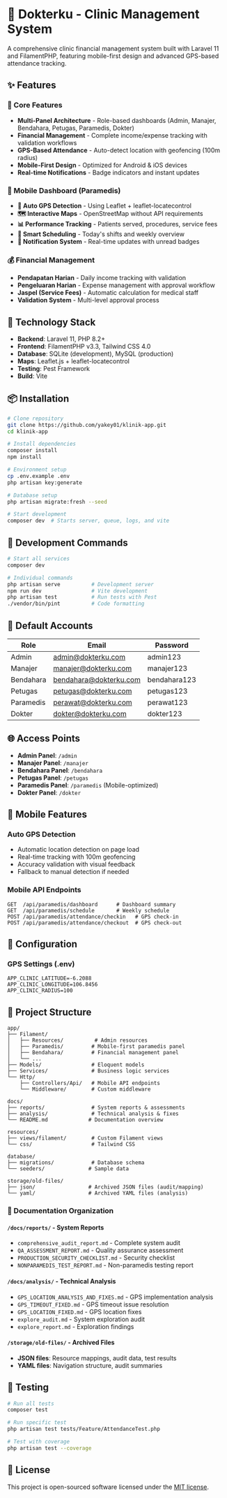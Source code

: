 # 🏥 Dokterku - Clinic Management System

A comprehensive clinic financial management system built with Laravel 11 and FilamentPHP, featuring mobile-first design and advanced GPS-based attendance tracking.

## ✨ Features

### 🎯 Core Features
- **Multi-Panel Architecture** - Role-based dashboards (Admin, Manajer, Bendahara, Petugas, Paramedis, Dokter)
- **Financial Management** - Complete income/expense tracking with validation workflows
- **GPS-Based Attendance** - Auto-detect location with geofencing (100m radius)
- **Mobile-First Design** - Optimized for Android & iOS devices
- **Real-time Notifications** - Badge indicators and instant updates

### 📱 Mobile Dashboard (Paramedis)
- **🎯 Auto GPS Detection** - Using Leaflet + leaflet-locatecontrol
- **🗺️ Interactive Maps** - OpenStreetMap without API requirements
- **📊 Performance Tracking** - Patients served, procedures, service fees
- **📅 Smart Scheduling** - Today's shifts and weekly overview
- **🔔 Notification System** - Real-time updates with unread badges

### 💰 Financial Management
- **Pendapatan Harian** - Daily income tracking with validation
- **Pengeluaran Harian** - Expense management with approval workflow
- **Jaspel (Service Fees)** - Automatic calculation for medical staff
- **Validation System** - Multi-level approval process

## 🚀 Technology Stack

- **Backend**: Laravel 11, PHP 8.2+
- **Frontend**: FilamentPHP v3.3, Tailwind CSS 4.0
- **Database**: SQLite (development), MySQL (production)
- **Maps**: Leaflet.js + leaflet-locatecontrol
- **Testing**: Pest Framework
- **Build**: Vite

## 📦 Installation

```bash
# Clone repository
git clone https://github.com/yakey01/klinik-app.git
cd klinik-app

# Install dependencies
composer install
npm install

# Environment setup
cp .env.example .env
php artisan key:generate

# Database setup
php artisan migrate:fresh --seed

# Start development
composer dev  # Starts server, queue, logs, and vite
```

## 🔧 Development Commands

```bash
# Start all services
composer dev

# Individual commands
php artisan serve          # Development server
npm run dev                # Vite development
php artisan test           # Run tests with Pest
./vendor/bin/pint          # Code formatting
```

## 👥 Default Accounts

| Role | Email | Password |
|------|-------|----------|
| Admin | admin@dokterku.com | admin123 |
| Manajer | manajer@dokterku.com | manajer123 |
| Bendahara | bendahara@dokterku.com | bendahara123 |
| Petugas | petugas@dokterku.com | petugas123 |
| Paramedis | perawat@dokterku.com | perawat123 |
| Dokter | dokter@dokterku.com | dokter123 |

## 🌐 Access Points

- **Admin Panel**: `/admin`
- **Manajer Panel**: `/manajer`
- **Bendahara Panel**: `/bendahara`
- **Petugas Panel**: `/petugas`
- **Paramedis Panel**: `/paramedis` (Mobile-optimized)
- **Dokter Panel**: `/dokter`

## 📱 Mobile Features

### Auto GPS Detection
- Automatic location detection on page load
- Real-time tracking with 100m geofencing
- Accuracy validation with visual feedback
- Fallback to manual detection if needed

### Mobile API Endpoints
```
GET  /api/paramedis/dashboard      # Dashboard summary
GET  /api/paramedis/schedule       # Weekly schedule
POST /api/paramedis/attendance/checkin   # GPS check-in
POST /api/paramedis/attendance/checkout  # GPS check-out
```

## 🔧 Configuration

### GPS Settings (.env)
```env
APP_CLINIC_LATITUDE=-6.2088
APP_CLINIC_LONGITUDE=106.8456
APP_CLINIC_RADIUS=100
```

## 📁 Project Structure

```
app/
├── Filament/
│   ├── Resources/          # Admin resources
│   ├── Paramedis/         # Mobile-first paramedis panel
│   ├── Bendahara/         # Financial management panel
│   └── ...
├── Models/                # Eloquent models
├── Services/              # Business logic services
└── Http/
    ├── Controllers/Api/   # Mobile API endpoints
    └── Middleware/        # Custom middleware

docs/
├── reports/               # System reports & assessments
├── analysis/              # Technical analysis & fixes
└── README.md             # Documentation overview

resources/
├── views/filament/        # Custom Filament views
└── css/                   # Tailwind CSS

database/
├── migrations/            # Database schema
└── seeders/              # Sample data

storage/old-files/
├── json/                 # Archived JSON files (audit/mapping)
└── yaml/                 # Archived YAML files (analysis)
```

### 📁 Documentation Organization

#### `/docs/reports/` - System Reports
- `comprehensive_audit_report.md` - Complete system audit
- `QA_ASSESSMENT_REPORT.md` - Quality assurance assessment  
- `PRODUCTION_SECURITY_CHECKLIST.md` - Security checklist
- `NONPARAMEDIS_TEST_REPORT.md` - Non-paramedis testing report

#### `/docs/analysis/` - Technical Analysis
- `GPS_LOCATION_ANALYSIS_AND_FIXES.md` - GPS implementation analysis
- `GPS_TIMEOUT_FIXED.md` - GPS timeout issue resolution
- `GPS_LOCATION_FIXED.md` - GPS location fixes
- `explore_audit.md` - System exploration audit
- `explore_report.md` - Exploration findings

#### `/storage/old-files/` - Archived Files
- **JSON files**: Resource mappings, audit data, test results
- **YAML files**: Navigation structure, audit summaries

## 🧪 Testing

```bash
# Run all tests
composer test

# Run specific test
php artisan test tests/Feature/AttendanceTest.php

# Test with coverage
php artisan test --coverage
```

## 📄 License

This project is open-sourced software licensed under the [MIT license](https://opensource.org/licenses/MIT).
